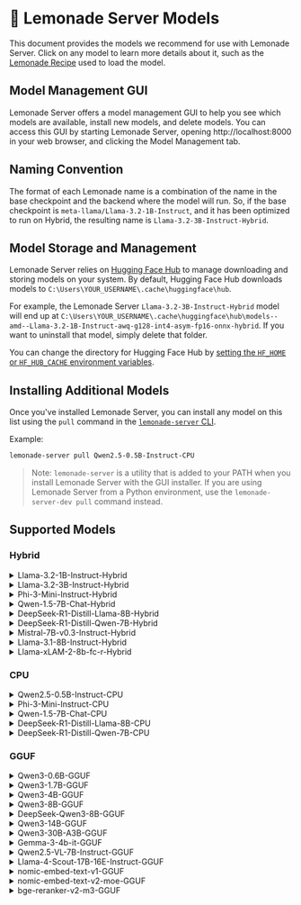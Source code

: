 
# 🍋 Lemonade Server Models
 
This document provides the models we recommend for use with Lemonade Server. Click on any model to learn more details about it, such as the [Lemonade Recipe](https://github.com/lemonade-sdk/lemonade/blob/main/docs/lemonade_api.md) used to load the model.

## Model Management GUI

Lemonade Server offers a model management GUI to help you see which models are available, install new models, and delete models. You can access this GUI by starting Lemonade Server, opening http://localhost:8000 in your web browser, and clicking the Model Management tab.

## Naming Convention

The format of each Lemonade name is a combination of the name in the base checkpoint and the backend where the model will run. So, if the base checkpoint is `meta-llama/Llama-3.2-1B-Instruct`, and it has been optimized to run on Hybrid, the resulting name is `Llama-3.2-3B-Instruct-Hybrid`.

## Model Storage and Management

Lemonade Server relies on [Hugging Face Hub](https://huggingface.co/docs/hub/en/index) to manage downloading and storing models on your system. By default, Hugging Face Hub downloads models to `C:\Users\YOUR_USERNAME\.cache\huggingface\hub`.

For example, the Lemonade Server `Llama-3.2-3B-Instruct-Hybrid` model will end up at `C:\Users\YOUR_USERNAME\.cache\huggingface\hub\models--amd--Llama-3.2-1B-Instruct-awq-g128-int4-asym-fp16-onnx-hybrid`. If you want to uninstall that model, simply delete that folder.

You can change the directory for Hugging Face Hub by [setting the `HF_HOME` or `HF_HUB_CACHE` environment variables](https://huggingface.co/docs/huggingface_hub/en/package_reference/environment_variables).

## Installing Additional Models

Once you've installed Lemonade Server, you can install any model on this list using the `pull` command in the [`lemonade-server` CLI](./lemonade-server-cli.md).

Example:

```bash
lemonade-server pull Qwen2.5-0.5B-Instruct-CPU
```

> Note: `lemonade-server` is a utility that is added to your PATH when you install Lemonade Server with the GUI installer.
> If you are using Lemonade Server from a Python environment, use the `lemonade-server-dev pull` command instead.

## Supported Models

### Hybrid

<details>
<summary>Llama-3.2-1B-Instruct-Hybrid</summary>

```bash
lemonade-server pull Llama-3.2-1B-Instruct-Hybrid
```

<table>
<tr><th>Key</th><th>Value</th></tr>
<tr><td>Checkpoint</td><td><a href="https://huggingface.co/amd/Llama-3.2-1B-Instruct-awq-g128-int4-asym-fp16-onnx-hybrid">amd/Llama-3.2-1B-Instruct-awq-g128-int4-asym-fp16-onnx-hybrid</a></td></tr>
<tr><td>Recipe</td><td>oga-hybrid</td></tr>
</table>

</details>

<details>
<summary>Llama-3.2-3B-Instruct-Hybrid</summary>

```bash
lemonade-server pull Llama-3.2-3B-Instruct-Hybrid
```

<table>
<tr><th>Key</th><th>Value</th></tr>
<tr><td>Checkpoint</td><td><a href="https://huggingface.co/amd/Llama-3.2-3B-Instruct-awq-g128-int4-asym-fp16-onnx-hybrid">amd/Llama-3.2-3B-Instruct-awq-g128-int4-asym-fp16-onnx-hybrid</a></td></tr>
<tr><td>Recipe</td><td>oga-hybrid</td></tr>
</table>

</details>

<details>
<summary>Phi-3-Mini-Instruct-Hybrid</summary>

```bash
lemonade-server pull Phi-3-Mini-Instruct-Hybrid
```

<table>
<tr><th>Key</th><th>Value</th></tr>
<tr><td>Checkpoint</td><td><a href="https://huggingface.co/amd/Phi-3-mini-4k-instruct-awq-g128-int4-asym-fp16-onnx-hybrid">amd/Phi-3-mini-4k-instruct-awq-g128-int4-asym-fp16-onnx-hybrid</a></td></tr>
<tr><td>Recipe</td><td>oga-hybrid</td></tr>
</table>

</details>

<details>
<summary>Qwen-1.5-7B-Chat-Hybrid</summary>

```bash
lemonade-server pull Qwen-1.5-7B-Chat-Hybrid
```

<table>
<tr><th>Key</th><th>Value</th></tr>
<tr><td>Checkpoint</td><td><a href="https://huggingface.co/amd/Qwen1.5-7B-Chat-awq-g128-int4-asym-fp16-onnx-hybrid">amd/Qwen1.5-7B-Chat-awq-g128-int4-asym-fp16-onnx-hybrid</a></td></tr>
<tr><td>Recipe</td><td>oga-hybrid</td></tr>
</table>

</details>

<details>
<summary>DeepSeek-R1-Distill-Llama-8B-Hybrid</summary>

```bash
lemonade-server pull DeepSeek-R1-Distill-Llama-8B-Hybrid
```

<table>
<tr><th>Key</th><th>Value</th></tr>
<tr><td>Checkpoint</td><td><a href="https://huggingface.co/amd/DeepSeek-R1-Distill-Llama-8B-awq-asym-uint4-g128-lmhead-onnx-hybrid">amd/DeepSeek-R1-Distill-Llama-8B-awq-asym-uint4-g128-lmhead-onnx-hybrid</a></td></tr>
<tr><td>Recipe</td><td>oga-hybrid</td></tr>
<tr><td>Labels</td><td>reasoning</td></tr>
</table>

</details>

<details>
<summary>DeepSeek-R1-Distill-Qwen-7B-Hybrid</summary>

```bash
lemonade-server pull DeepSeek-R1-Distill-Qwen-7B-Hybrid
```

<table>
<tr><th>Key</th><th>Value</th></tr>
<tr><td>Checkpoint</td><td><a href="https://huggingface.co/amd/DeepSeek-R1-Distill-Qwen-7B-awq-asym-uint4-g128-lmhead-onnx-hybrid">amd/DeepSeek-R1-Distill-Qwen-7B-awq-asym-uint4-g128-lmhead-onnx-hybrid</a></td></tr>
<tr><td>Recipe</td><td>oga-hybrid</td></tr>
<tr><td>Labels</td><td>reasoning</td></tr>
</table>

</details>

<details>
<summary>Mistral-7B-v0.3-Instruct-Hybrid</summary>

```bash
lemonade-server pull Mistral-7B-v0.3-Instruct-Hybrid
```

<table>
<tr><th>Key</th><th>Value</th></tr>
<tr><td>Checkpoint</td><td><a href="https://huggingface.co/amd/Mistral-7B-Instruct-v0.3-awq-g128-int4-asym-fp16-onnx-hybrid">amd/Mistral-7B-Instruct-v0.3-awq-g128-int4-asym-fp16-onnx-hybrid</a></td></tr>
<tr><td>Recipe</td><td>oga-hybrid</td></tr>
</table>

</details>

<details>
<summary>Llama-3.1-8B-Instruct-Hybrid</summary>

```bash
lemonade-server pull Llama-3.1-8B-Instruct-Hybrid
```

<table>
<tr><th>Key</th><th>Value</th></tr>
<tr><td>Checkpoint</td><td><a href="https://huggingface.co/amd/Llama-3.1-8B-Instruct-awq-asym-uint4-g128-lmhead-onnx-hybrid">amd/Llama-3.1-8B-Instruct-awq-asym-uint4-g128-lmhead-onnx-hybrid</a></td></tr>
<tr><td>Recipe</td><td>oga-hybrid</td></tr>
</table>

</details>

<details>
<summary>Llama-xLAM-2-8b-fc-r-Hybrid</summary>

```bash
lemonade-server pull Llama-xLAM-2-8b-fc-r-Hybrid
```

<table>
<tr><th>Key</th><th>Value</th></tr>
<tr><td>Checkpoint</td><td><a href="https://huggingface.co/amd/Llama-xLAM-2-8b-fc-r-awq-g128-int4-asym-bfp16-onnx-hybrid">amd/Llama-xLAM-2-8b-fc-r-awq-g128-int4-asym-bfp16-onnx-hybrid</a></td></tr>
<tr><td>Recipe</td><td>oga-hybrid</td></tr>
</table>

</details>


### CPU

<details>
<summary>Qwen2.5-0.5B-Instruct-CPU</summary>

```bash
lemonade-server pull Qwen2.5-0.5B-Instruct-CPU
```

<table>
<tr><th>Key</th><th>Value</th></tr>
<tr><td>Checkpoint</td><td><a href="https://huggingface.co/amd/Qwen2.5-0.5B-Instruct-quantized_int4-float16-cpu-onnx">amd/Qwen2.5-0.5B-Instruct-quantized_int4-float16-cpu-onnx</a></td></tr>
<tr><td>Recipe</td><td>oga-cpu</td></tr>
</table>

</details>

<details>
<summary>Phi-3-Mini-Instruct-CPU</summary>

```bash
lemonade-server pull Phi-3-Mini-Instruct-CPU
```

<table>
<tr><th>Key</th><th>Value</th></tr>
<tr><td>Checkpoint</td><td><a href="https://huggingface.co/amd/Phi-3-mini-4k-instruct_int4_float16_onnx_cpu">amd/Phi-3-mini-4k-instruct_int4_float16_onnx_cpu</a></td></tr>
<tr><td>Recipe</td><td>oga-cpu</td></tr>
</table>

</details>

<details>
<summary>Qwen-1.5-7B-Chat-CPU</summary>

```bash
lemonade-server pull Qwen-1.5-7B-Chat-CPU
```

<table>
<tr><th>Key</th><th>Value</th></tr>
<tr><td>Checkpoint</td><td><a href="https://huggingface.co/amd/Qwen1.5-7B-Chat_uint4_asym_g128_float16_onnx_cpu">amd/Qwen1.5-7B-Chat_uint4_asym_g128_float16_onnx_cpu</a></td></tr>
<tr><td>Recipe</td><td>oga-cpu</td></tr>
</table>

</details>

<details>
<summary>DeepSeek-R1-Distill-Llama-8B-CPU</summary>

```bash
lemonade-server pull DeepSeek-R1-Distill-Llama-8B-CPU
```

<table>
<tr><th>Key</th><th>Value</th></tr>
<tr><td>Checkpoint</td><td><a href="https://huggingface.co/amd/DeepSeek-R1-Distill-Llama-8B-awq-asym-uint4-g128-lmhead-onnx-cpu">amd/DeepSeek-R1-Distill-Llama-8B-awq-asym-uint4-g128-lmhead-onnx-cpu</a></td></tr>
<tr><td>Recipe</td><td>oga-cpu</td></tr>
<tr><td>Labels</td><td>reasoning</td></tr>
</table>

</details>

<details>
<summary>DeepSeek-R1-Distill-Qwen-7B-CPU</summary>

```bash
lemonade-server pull DeepSeek-R1-Distill-Qwen-7B-CPU
```

<table>
<tr><th>Key</th><th>Value</th></tr>
<tr><td>Checkpoint</td><td><a href="https://huggingface.co/amd/DeepSeek-R1-Distill-Llama-8B-awq-asym-uint4-g128-lmhead-onnx-cpu">amd/DeepSeek-R1-Distill-Llama-8B-awq-asym-uint4-g128-lmhead-onnx-cpu</a></td></tr>
<tr><td>Recipe</td><td>oga-cpu</td></tr>
<tr><td>Labels</td><td>reasoning</td></tr>
</table>

</details>


### GGUF

<details>
<summary>Qwen3-0.6B-GGUF</summary>

```bash
lemonade-server pull Qwen3-0.6B-GGUF
```

<table>
<tr><th>Key</th><th>Value</th></tr>
<tr><td>Checkpoint</td><td><a href="https://huggingface.co/unsloth/Qwen3-0.6B-GGUF">unsloth/Qwen3-0.6B-GGUF</a></td></tr>
<tr><td>GGUF Variant</td><td>Q4_0</td></tr>
<tr><td>Recipe</td><td>llamacpp</td></tr>
<tr><td>Labels</td><td>reasoning</td></tr>
</table>

</details>

<details>
<summary>Qwen3-1.7B-GGUF</summary>

```bash
lemonade-server pull Qwen3-1.7B-GGUF
```

<table>
<tr><th>Key</th><th>Value</th></tr>
<tr><td>Checkpoint</td><td><a href="https://huggingface.co/unsloth/Qwen3-1.7B-GGUF">unsloth/Qwen3-1.7B-GGUF</a></td></tr>
<tr><td>GGUF Variant</td><td>Q4_0</td></tr>
<tr><td>Recipe</td><td>llamacpp</td></tr>
<tr><td>Labels</td><td>reasoning</td></tr>
</table>

</details>

<details>
<summary>Qwen3-4B-GGUF</summary>

```bash
lemonade-server pull Qwen3-4B-GGUF
```

<table>
<tr><th>Key</th><th>Value</th></tr>
<tr><td>Checkpoint</td><td><a href="https://huggingface.co/unsloth/Qwen3-4B-GGUF">unsloth/Qwen3-4B-GGUF</a></td></tr>
<tr><td>GGUF Variant</td><td>Q4_0</td></tr>
<tr><td>Recipe</td><td>llamacpp</td></tr>
<tr><td>Labels</td><td>reasoning</td></tr>
</table>

</details>

<details>
<summary>Qwen3-8B-GGUF</summary>

```bash
lemonade-server pull Qwen3-8B-GGUF
```

<table>
<tr><th>Key</th><th>Value</th></tr>
<tr><td>Checkpoint</td><td><a href="https://huggingface.co/unsloth/Qwen3-8B-GGUF">unsloth/Qwen3-8B-GGUF</a></td></tr>
<tr><td>GGUF Variant</td><td>Q4_1</td></tr>
<tr><td>Recipe</td><td>llamacpp</td></tr>
<tr><td>Labels</td><td>reasoning</td></tr>
</table>

</details>

<details>
<summary>DeepSeek-Qwen3-8B-GGUF</summary>

```bash
lemonade-server pull DeepSeek-Qwen3-8B-GGUF
```

<table>
<tr><th>Key</th><th>Value</th></tr>
<tr><td>Checkpoint</td><td><a href="https://huggingface.co/unsloth/DeepSeek-R1-0528-Qwen3-8B-GGUF">unsloth/DeepSeek-R1-0528-Qwen3-8B-GGUF</a></td></tr>
<tr><td>GGUF Variant</td><td>Q4_1</td></tr>
<tr><td>Recipe</td><td>llamacpp</td></tr>
<tr><td>Labels</td><td>reasoning</td></tr>
</table>

</details>

<details>
<summary>Qwen3-14B-GGUF</summary>

```bash
lemonade-server pull Qwen3-14B-GGUF
```

<table>
<tr><th>Key</th><th>Value</th></tr>
<tr><td>Checkpoint</td><td><a href="https://huggingface.co/unsloth/Qwen3-14B-GGUF">unsloth/Qwen3-14B-GGUF</a></td></tr>
<tr><td>GGUF Variant</td><td>Q4_0</td></tr>
<tr><td>Recipe</td><td>llamacpp</td></tr>
<tr><td>Labels</td><td>reasoning</td></tr>
</table>

</details>

<details>
<summary>Qwen3-30B-A3B-GGUF</summary>

```bash
lemonade-server pull Qwen3-30B-A3B-GGUF
```

<table>
<tr><th>Key</th><th>Value</th></tr>
<tr><td>Checkpoint</td><td><a href="https://huggingface.co/unsloth/Qwen3-30B-A3B-GGUF">unsloth/Qwen3-30B-A3B-GGUF</a></td></tr>
<tr><td>GGUF Variant</td><td>Q4_0</td></tr>
<tr><td>Recipe</td><td>llamacpp</td></tr>
<tr><td>Labels</td><td>reasoning</td></tr>
</table>

</details>

<details>
<summary>Gemma-3-4b-it-GGUF</summary>

```bash
lemonade-server pull Gemma-3-4b-it-GGUF
```

<table>
<tr><th>Key</th><th>Value</th></tr>
<tr><td>Checkpoint</td><td><a href="https://huggingface.co/ggml-org/gemma-3-4b-it-GGUF">ggml-org/gemma-3-4b-it-GGUF</a></td></tr>
<tr><td>GGUF Variant</td><td>Q4_K_M</td></tr>
<tr><td>Mmproj</td><td>mmproj-model-f16.gguf</td></tr>
<tr><td>Recipe</td><td>llamacpp</td></tr>
<tr><td>Labels</td><td>vision</td></tr>
</table>

</details>

<details>
<summary>Qwen2.5-VL-7B-Instruct-GGUF</summary>

```bash
lemonade-server pull Qwen2.5-VL-7B-Instruct-GGUF
```

<table>
<tr><th>Key</th><th>Value</th></tr>
<tr><td>Checkpoint</td><td><a href="https://huggingface.co/ggml-org/Qwen2.5-VL-7B-Instruct-GGUF">ggml-org/Qwen2.5-VL-7B-Instruct-GGUF</a></td></tr>
<tr><td>GGUF Variant</td><td>Q4_K_M</td></tr>
<tr><td>Mmproj</td><td>mmproj-Qwen2.5-VL-7B-Instruct-f16.gguf</td></tr>
<tr><td>Recipe</td><td>llamacpp</td></tr>
<tr><td>Labels</td><td>vision</td></tr>
</table>

</details>

<details>
<summary>Llama-4-Scout-17B-16E-Instruct-GGUF</summary>

```bash
lemonade-server pull Llama-4-Scout-17B-16E-Instruct-GGUF
```

<table>
<tr><th>Key</th><th>Value</th></tr>
<tr><td>Checkpoint</td><td><a href="https://huggingface.co/unsloth/Llama-4-Scout-17B-16E-Instruct-GGUF">unsloth/Llama-4-Scout-17B-16E-Instruct-GGUF</a></td></tr>
<tr><td>GGUF Variant</td><td>Q4_K_S</td></tr>
<tr><td>Mmproj</td><td>mmproj-F16.gguf</td></tr>
<tr><td>Recipe</td><td>llamacpp</td></tr>
<tr><td>Labels</td><td>vision</td></tr>
</table>

</details>

<details>
<summary>nomic-embed-text-v1-GGUF</summary>

```bash
lemonade-server pull nomic-embed-text-v1-GGUF
```

<table>
<tr><th>Key</th><th>Value</th></tr>
<tr><td>Checkpoint</td><td><a href="https://huggingface.co/nomic-ai/nomic-embed-text-v1-GGUF">nomic-ai/nomic-embed-text-v1-GGUF</a></td></tr>
<tr><td>GGUF Variant</td><td>Q4_K_S</td></tr>
<tr><td>Recipe</td><td>llamacpp</td></tr>
<tr><td>Labels</td><td>embeddings</td></tr>
</table>

</details>

<details>
<summary>nomic-embed-text-v2-moe-GGUF</summary>

```bash
lemonade-server pull nomic-embed-text-v2-moe-GGUF
```

<table>
<tr><th>Key</th><th>Value</th></tr>
<tr><td>Checkpoint</td><td><a href="https://huggingface.co/nomic-ai/nomic-embed-text-v2-moe-GGUF">nomic-ai/nomic-embed-text-v2-moe-GGUF</a></td></tr>
<tr><td>GGUF Variant</td><td>Q8_0</td></tr>
<tr><td>Recipe</td><td>llamacpp</td></tr>
<tr><td>Labels</td><td>embeddings</td></tr>
</table>

</details>

<details>
<summary>bge-reranker-v2-m3-GGUF</summary>

```bash
lemonade-server pull bge-reranker-v2-m3-GGUF
```

<table>
<tr><th>Key</th><th>Value</th></tr>
<tr><td>Checkpoint</td><td><a href="https://huggingface.co/pqnet/bge-reranker-v2-m3-Q8_0-GGUF">pqnet/bge-reranker-v2-m3-Q8_0-GGUF</a></td></tr>
<tr><td>Recipe</td><td>llamacpp</td></tr>
<tr><td>Labels</td><td>reranking</td></tr>
</table>

</details>


<!--This file was originally licensed under Apache 2.0. It has been modified.
Modifications Copyright (c) 2025 AMD-->